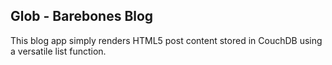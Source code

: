 ## Glob - Barebones Blog

This blog app simply renders HTML5 post content stored in CouchDB using a versatile list function.

